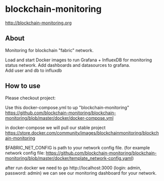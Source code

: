 # blockchain-monitoring
http://blockchain-monitoring.org

## About
Monitoring for blockchain "fabric" network.

Load and start Docker images to run Grafana + InfluexDB for monitoring status network.
Add dashboards and datasources to grafana.		
Add user and db to influxdb

## How to use

Please checkout project:

Use this docker-compose.yml to up "blockchain-monitoring" https://github.com/blockchain-monitoring/blockchain-monitoring/blob/master/docker/docker-compose.yml

in docker-compose we will pull our stable project https://store.docker.com/community/images/blockchainmonitoring/blockchain-monitoring 

$FABRIC_NET_CONFIG is path to your network config file. (for example network config file: https://github.com/blockchain-monitoring/blockchain-monitoring/blob/master/docker/template_network-config.yaml)

after run docker we need to go http://localhost:3000 (login: admin, password: admin)
we can see our monitoring dashboard for your network.

